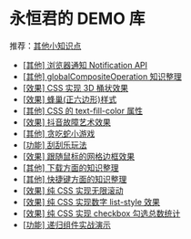 # 永恒君的 DEMO 库

推荐：[其他小知识点](https://github.com/forever-z-133/others/issues)

* [[其他] 浏览器通知 Notification API](https://forever-z.cn/#/Notification-api)
* [[其他] globalCompositeOperation 知识整理](https://forever-z.cn/#/canvas-globalCompositeOperation)
* [[效果] CSS 实现 3D 桶状效果](https://forever-z.cn/#/css-3d-pillar)
* [[效果] 蜂巢(正六边形)样式](https://forever-z.cn/#/css-hive)
* [[其他] CSS 的 text-fill-color 属性](https://forever-z.cn/#/css-text-fill-color)
* [[效果] 抖音故障艺术效果](https://forever-z.cn/#/fault-shake-effect)
* [[其他] 贪吃蛇小游戏](https://forever-z.cn/#/game-snake-eat-food)
* [[功能] 刮刮乐玩法](https://forever-z.cn/#/gua-gua-le)
* [[效果] 跟随鼠标的网格边框效果](https://forever-z.cn/#/hover-light-border)
* [[其他] 下载方面的知识整理](https://forever-z.cn/#/lib-download)
* [[其他] 快捷键方面的知识整理](https://forever-z.cn/#/lib-hotkey)
* [[效果] 纯 CSS 实现无限滚动](https://forever-z.cn/#/pure-css-infinite-marquee)
* [[效果] 纯 CSS 实现数字 list-style 效果](https://forever-z.cn/#/pure-css-number-list-style)
* [[效果] 纯 CSS 实现 checkbox 勾选总数统计](https://forever-z.cn/#/pure-css-total-count)
* [[功能] 递归组件实战演示](https://forever-z.cn/#/recursion-loop-component)
